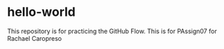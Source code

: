 # hello-world
This repository is for practicing the GitHub Flow. 
This is for PAssign07 for Rachael Caropreso
